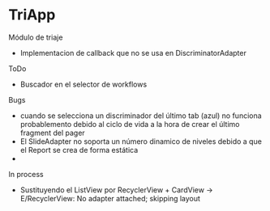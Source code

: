 # TriApp

Módulo de triaje

- Implementacion de callback que no se usa en DiscriminatorAdapter

ToDo

- Buscador en el selector de workflows

Bugs

- cuando se selecciona un discriminador del último tab (azul) no funciona probablemento debido al ciclo de vida a la hora de crear el último fragment del pager
- El SlideAdapter no soporta un número dinamico de niveles debido a que el Report se crea de forma estática
- 

In process

- Sustituyendo el ListView por RecyclerView + CardView -> E/RecyclerView: No adapter attached; skipping layout
